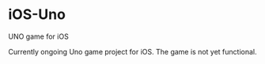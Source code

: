 # iOS-Uno
UNO game for iOS

Currently ongoing Uno game project for iOS. The game is not yet functional.
